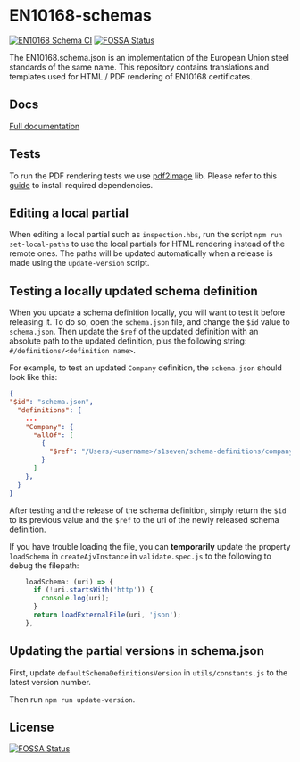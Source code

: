 # EN10168-schemas

[![EN10168 Schema CI](https://github.com/material-identity/EN10168-schemas/actions/workflows/ci.yml/badge.svg)](https://github.com/material-identity/EN10168-schemas/actions/workflows/ci.yml)
[![FOSSA Status](https://app.fossa.com/api/projects/custom%2B18065%2Fgit%40github.com%3Amaterial-identity%2FEN10168-schemas.git.svg?type=shield)](https://app.fossa.com/projects/custom%2B18065%2Fgit%40github.com%3Amaterial-identity%2FEN10168-schemas.git?ref=badge_shield)

The EN10168.schema.json is an implementation of the European Union steel standards of the same name.
This repository contains translations and templates used for HTML / PDF rendering of EN10168 certificates.

## Docs

[Full documentation](https://s1seven.github.io/SEP/EN10168/)

## Tests

To run the PDF rendering tests we use [pdf2image](https://github.com/yakovmeister/pdf2image) lib. Please refer to this [guide](https://github.com/yakovmeister/pdf2image/blob/master/docs/gm-installation.md) to install required dependencies.

## Editing a local partial

When editing a local partial such as `inspection.hbs`, run the script `npm run set-local-paths` to use the local partials for HTML rendering instead of the remote ones. The paths will be updated automatically when a release is made using the `update-version` script.

## Testing a locally updated schema definition

When you update a schema definition locally, you will want to test it before releasing it. To do so, open the `schema.json` file, and change the `$id` value to `schema.json`. Then update the `$ref` of the updated definition with an absolute path to the updated definition, plus the following string: `#/definitions/<definition name>`.

For example, to test an updated `Company` definition, the `schema.json` should look like this:

```json
{
"$id": "schema.json",
  "definitions": {
    ...
    "Company": {
      "allOf": [
        {
          "$ref": "/Users/<username>/s1seven/schema-definitions/company/company.json#/definitions/Company"
        }
      ]
    },
  }
}
```

After testing and the release of the schema definition, simply return the `$id` to its previous value and the `$ref` to the uri of the newly released schema definition.

If you have trouble loading the file, you can **temporarily** update the property `loadSchema` in `createAjvInstance` in `validate.spec.js` to the following to debug the filepath:

```js
    loadSchema: (uri) => {
      if (!uri.startsWith('http')) {
        console.log(uri);
      }
      return loadExternalFile(uri, 'json');
    },
```

## Updating the partial versions in schema.json

First, update `defaultSchemaDefinitionsVersion` in `utils/constants.js` to the latest version number.

Then run `npm run update-version`.

## License

[![FOSSA Status](https://app.fossa.com/api/projects/custom%2B18065%2Fgit%40github.com%3Amaterial-identity%2FEN10168-schemas.git.svg?type=large)](https://app.fossa.com/projects/custom%2B18065%2Fgit%40github.com%3Amaterial-identity%2FEN10168-schemas.git?ref=badge_large)
